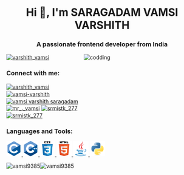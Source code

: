<h1 align="center">Hi 👋, I'm SARAGADAM VAMSI VARSHITH</h1>
<h3 align="center">A passionate frontend developer from India</h3>
<image align="right" alt="codding" width="300" height="200" src="https://physicsgurukul.com/wp-content/uploads/2019/02/character-1.gif"
<p align="left"> <a href="https://twitter.com/varshith_vamsi" target="blank"><img src="https://img.shields.io/twitter/follow/varshith_vamsi?logo=twitter&style=for-the-badge" alt="varshith_vamsi" /></a> </p>

<h3 align="left">Connect with me:</h3>
<p align="left">
<a href="https://twitter.com/varshith_vamsi" target="blank"><img align="center" src="https://raw.githubusercontent.com/rahuldkjain/github-profile-readme-generator/master/src/images/icons/Social/twitter.svg" alt="varshith_vamsi" height="30" width="40" /></a>
<a href="https://linkedin.com/in/vamsi-varshith" target="blank"><img align="center" src="https://raw.githubusercontent.com/rahuldkjain/github-profile-readme-generator/master/src/images/icons/Social/linked-in-alt.svg" alt="vamsi-varshith" height="30" width="40" /></a>
<a href="https://fb.com/vamsi varshith saragadam" target="blank"><img align="center" src="https://raw.githubusercontent.com/rahuldkjain/github-profile-readme-generator/master/src/images/icons/Social/facebook.svg" alt="vamsi varshith saragadam" height="30" width="40" /></a>
<a href="https://instagram.com/mr_._vamsi" target="blank"><img align="center" src="https://raw.githubusercontent.com/rahuldkjain/github-profile-readme-generator/master/src/images/icons/Social/instagram.svg" alt="mr_._vamsi" height="30" width="40" /></a>
<a href="https://www.codechef.com/users/srmistk_277" target="blank"><img align="center" src="https://cdn.jsdelivr.net/npm/simple-icons@3.1.0/icons/codechef.svg" alt="srmistk_277" height="30" width="40" /></a>
<a href="https://www.hackerrank.com/srmistk_277" target="blank"><img align="center" src="https://raw.githubusercontent.com/rahuldkjain/github-profile-readme-generator/master/src/images/icons/Social/hackerrank.svg" alt="srmistk_277" height="30" width="40" /></a>
</p>

<h3 align="left">Languages and Tools:</h3>
<p align="left"> <a href="https://www.cprogramming.com/" target="_blank" rel="noreferrer"> <img src="https://raw.githubusercontent.com/devicons/devicon/master/icons/c/c-original.svg" alt="c" width="40" height="40"/> </a> <a href="https://www.w3schools.com/cpp/" target="_blank" rel="noreferrer"> <img src="https://raw.githubusercontent.com/devicons/devicon/master/icons/cplusplus/cplusplus-original.svg" alt="cplusplus" width="40" height="40"/> </a> <a href="https://www.w3schools.com/css/" target="_blank" rel="noreferrer"> <img src="https://raw.githubusercontent.com/devicons/devicon/master/icons/css3/css3-original-wordmark.svg" alt="css3" width="40" height="40"/> </a> <a href="https://www.w3.org/html/" target="_blank" rel="noreferrer"> <img src="https://raw.githubusercontent.com/devicons/devicon/master/icons/html5/html5-original-wordmark.svg" alt="html5" width="40" height="40"/> </a> <a href="https://www.java.com" target="_blank" rel="noreferrer"> <img src="https://raw.githubusercontent.com/devicons/devicon/master/icons/java/java-original.svg" alt="java" width="40" height="40"/> </a> <a href="https://www.python.org" target="_blank" rel="noreferrer"> <img src="https://raw.githubusercontent.com/devicons/devicon/master/icons/python/python-original.svg" alt="python" width="40" height="40"/> </a> </p>

<p><img align="left" src="https://github-readme-stats.vercel.app/api/top-langs?username=vamsi9385&show_icons=true&locale=en&layout=compact" alt="vamsi9385" /></p>

<p>&nbsp;<img align="left" src="https://github-readme-stats.vercel.app/api?username=vamsi9385&show_icons=true&locale=en" alt="vamsi9385" /></p>

